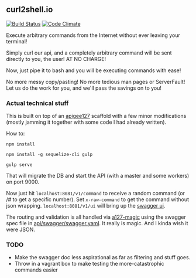 ## curl2shell.io

[![Build Status](https://travis-ci.org/maclennann/curl2shell.io.svg?branch=master)](https://travis-ci.org/maclennann/curl2shell.io)
[![Code Climate](https://codeclimate.com/github/maclennann/curl2shell.io/badges/gpa.svg)](https://codeclimate.com/github/maclennann/curl2shell.io)

Execute arbitrary commands from the Internet without ever leaving your terminal!

Simply curl our api, and a completely arbitrary command will be sent directly to you,
the user! AT NO CHARGE!

Now, just pipe it to bash and you will be executing commands with ease!

No more messy copy/pasting! No more tedious man pages or ServerFault! Let us
do the work for you, and we'll pass the savings on to you!

### Actual technical stuff

This is built on top of an [apigee127](https://github.com/apigee-127/a127) scaffold with a few minor modifications
(mostly jamming it together with some code I had already written).

How to:

`npm install`

`npm install -g sequelize-cli gulp`

`gulp serve`

That will migrate the DB and start the API (with a master and some workers) on port 9000.

Now just hit `localhost:8081/v1/command` to receive a random command (or /# to get a specific number).
Set `x-raw-command` to get the command without json wrapping. `localhost:8081/v1/ui` will bring up the [swagger ui](https://github.com/swagger-api/swagger-ui).

The routing and validation is all handled via [a127-magic](https://github.com/apigee-127/magic) using the
swagger spec file in [api/swagger/swagger.yaml](api/swagger/swagger.yaml). It really is magic. And I kinda wish it
were JSON.

### TODO
* Make the swagger doc less aspirational as far as filtering and stuff goes.
* Throw in a vagrant box to make testing the more-catastrophic commands easier
